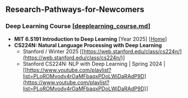 
## Research-Pathways-for-Newcomers


### Deep Learning Course [[deeplearning_course.md](https://github.com/Event-AHU/Research-Pathways-for-Newcomers/blob/main/deeplearning_course.md)]
* **MIT 6.S191 Introduction to Deep Learning** [Year 2025] [[Home](https://introtodeeplearning.com/)] 
* **CS224N: Natural Language Processing with Deep Learning**
  - Stanford / Winter 2025 [[https://web.stanford.edu/class/cs224n/](https://web.stanford.edu/class/cs224n/)]
  - Stanford CS224N: NLP with Deep Learning | Spring 2024 | [[https://www.youtube.com/playlist?list=PLoROMvodv4rOaMFbaqxPDoLWjDaRAdP9D](https://www.youtube.com/playlist?list=PLoROMvodv4rOaMFbaqxPDoLWjDaRAdP9D)]




